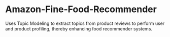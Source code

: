 # Amazon-Fine-Food-Recommender
Uses Topic Modeling to extract topics from product reviews to perform user and product profiling, thereby enhancing food recommender systems.
